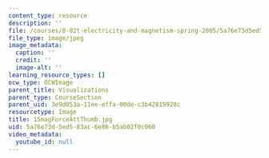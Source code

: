 ```yaml
---
content_type: resource
description: ''
file: /courses/8-02t-electricity-and-magnetism-spring-2005/5a76e73d5ed583ac6e86b5ab02f0c060_15magForceAttThumb.jpg
file_type: image/jpeg
image_metadata:
  caption: ''
  credit: ''
  image-alt: ''
learning_resource_types: []
ocw_type: OCWImage
parent_title: Visualizations
parent_type: CourseSection
parent_uid: 3e9d053a-11ee-effa-00de-c3b42819928c
resourcetype: Image
title: 15magForceAttThumb.jpg
uid: 5a76e73d-5ed5-83ac-6e86-b5ab02f0c060
video_metadata:
  youtube_id: null
---
```


